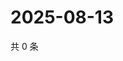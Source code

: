 # 2025-08-13

共 0 条

<!-- BEGIN ZHIHUQUESTIONS -->
<!-- 最后更新时间 Wed Aug 13 2025 03:10:20 GMT+0800 (China Standard Time) -->

<!-- END ZHIHUQUESTIONS -->
